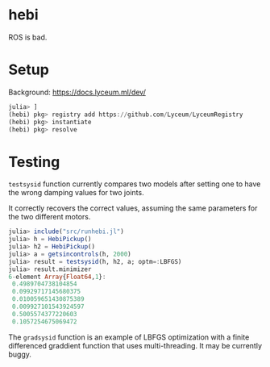 # hebi

ROS is bad.

# Setup

Background: https://docs.lyceum.ml/dev/

```julia
julia> ]
(hebi) pkg> registry add https://github.com/Lyceum/LyceumRegistry
(hebi) pkg> instantiate
(hebi) pkg> resolve
```

# Testing

`testsysid` function currently compares two models after setting one to have
 the wrong damping values for two joints.

It correctly recovers the correct values, assuming the same parameters for the
two different motors.

```julia
julia> include("src/runhebi.jl")
julia> h = HebiPickup()
julia> h2 = HebiPickup()
julia> a = getsincontrols(h, 2000)
julia> result = testsysid(h, h2, a; optm=:LBFGS)
julia> result.minimizer
6-element Array{Float64,1}:
 0.4989704738104854
 0.09929717145680375
 0.010059651430875389
 0.009927101543924597
 0.5005574377220603
 0.1057254675069472
```


The `gradsysid` function is an example of LBFGS optimization with a finite differenced
graddient function that uses multi-threading. It may be currently buggy.
